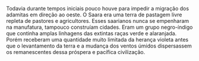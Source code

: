 ﻿Todavia durante tempos iniciais pouco houve para impedir a migração dos adamitas em direção ao oeste. O Saara era uma terra de pastagem livre repleta de pastores e agricultores. Esses saarianos nunca se empenharam na manufatura, tampouco construíam cidades. Eram um grupo negro-índigo que continha amplas linhagens das extintas raças verde e alaranjada. Porém receberam uma quantidade muito limitada da herança violeta antes que o levantamento da terra e a mudança dos ventos úmidos dispersassem os remanescentes dessa próspera e pacífica civilização.